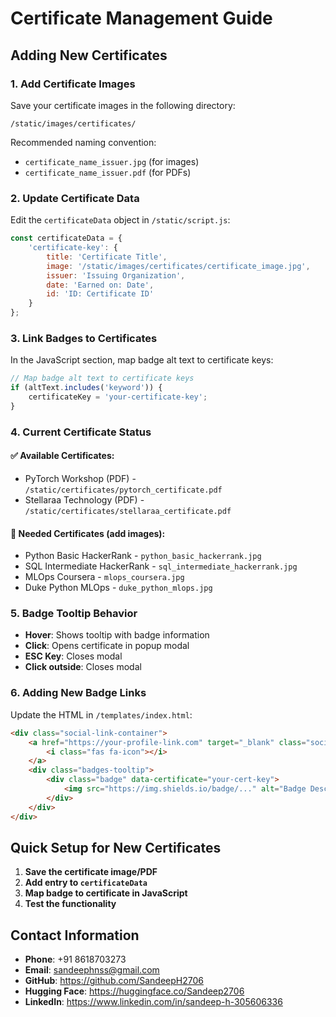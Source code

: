 # Certificate Management Guide

## Adding New Certificates

### 1. Add Certificate Images
Save your certificate images in the following directory:
```
/static/images/certificates/
```

Recommended naming convention:
- `certificate_name_issuer.jpg` (for images)
- `certificate_name_issuer.pdf` (for PDFs)

### 2. Update Certificate Data
Edit the `certificateData` object in `/static/script.js`:

```javascript
const certificateData = {
    'certificate-key': {
        title: 'Certificate Title',
        image: '/static/images/certificates/certificate_image.jpg',
        issuer: 'Issuing Organization',
        date: 'Earned on: Date',
        id: 'ID: Certificate ID'
    }
};
```

### 3. Link Badges to Certificates
In the JavaScript section, map badge alt text to certificate keys:

```javascript
// Map badge alt text to certificate keys
if (altText.includes('keyword')) {
    certificateKey = 'your-certificate-key';
}
```

### 4. Current Certificate Status

#### ✅ Available Certificates:
- PyTorch Workshop (PDF) - `/static/certificates/pytorch_certificate.pdf`
- Stellaraa Technology (PDF) - `/static/certificates/stellaraa_certificate.pdf`

#### 📝 Needed Certificates (add images):
- Python Basic HackerRank - `python_basic_hackerrank.jpg`
- SQL Intermediate HackerRank - `sql_intermediate_hackerrank.jpg`
- MLOps Coursera - `mlops_coursera.jpg`
- Duke Python MLOps - `duke_python_mlops.jpg`

### 5. Badge Tooltip Behavior
- **Hover**: Shows tooltip with badge information
- **Click**: Opens certificate in popup modal
- **ESC Key**: Closes modal
- **Click outside**: Closes modal

### 6. Adding New Badge Links
Update the HTML in `/templates/index.html`:

```html
<div class="social-link-container">
    <a href="https://your-profile-link.com" target="_blank" class="social-link">
        <i class="fas fa-icon"></i>
    </a>
    <div class="badges-tooltip">
        <div class="badge" data-certificate="your-cert-key">
            <img src="https://img.shields.io/badge/..." alt="Badge Description">
        </div>
    </div>
</div>
```

## Quick Setup for New Certificates

1. **Save the certificate image/PDF**
2. **Add entry to `certificateData`**
3. **Map badge to certificate in JavaScript**
4. **Test the functionality**

## Contact Information

- **Phone**: +91 8618703273
- **Email**: sandeephnss@gmail.com
- **GitHub**: https://github.com/SandeepH2706
- **Hugging Face**: https://huggingface.co/Sandeep2706
- **LinkedIn**: https://www.linkedin.com/in/sandeep-h-305606336
